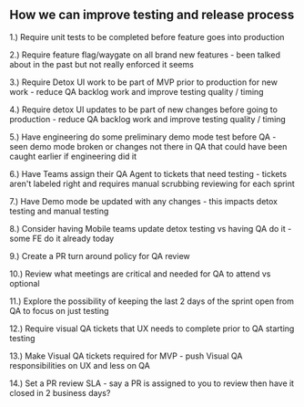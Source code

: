 ## How we can improve testing and release process
  1.) Require unit tests to be completed before feature goes into production
  
  2.) Require feature flag/waygate on all brand new features - been talked about in the past but not really enforced it seems 
  
  3.) Require Detox UI work to be part of MVP prior to production for new work - reduce QA backlog work and improve testing quality / timing 
  
  4.) Require detox UI updates to be part of new changes before going to production - reduce QA backlog work and improve testing quality / timing 
  
  5.) Have engineering do some preliminary demo mode test before QA - seen demo mode broken or changes not there in QA that could have been caught earlier if engineering did it 
  
  6.) Have Teams assign their QA Agent to tickets that need testing - tickets aren't labeled right and requires manual scrubbing reviewing for each sprint 
  
  7.) Have Demo mode be updated with any changes - this impacts detox testing and manual testing 
  
  8.) Consider having Mobile teams update detox testing vs having QA do it - some FE do it already today 
  
  9.) Create a PR turn around policy for QA review 
  
  10.) Review what meetings are critical and needed for QA to attend vs optional 
  
  11.) Explore the possibility of keeping the last 2 days of the sprint open from QA to focus on just testing 

  12.) Require visual QA tickets that UX needs to complete prior to QA starting testing 

  13.) Make Visual QA tickets required for MVP - push Visual QA responsibilities on UX and less on QA 

  14.) Set a PR review SLA - say a PR is assigned to you to review then have it closed in 2 business days? 
